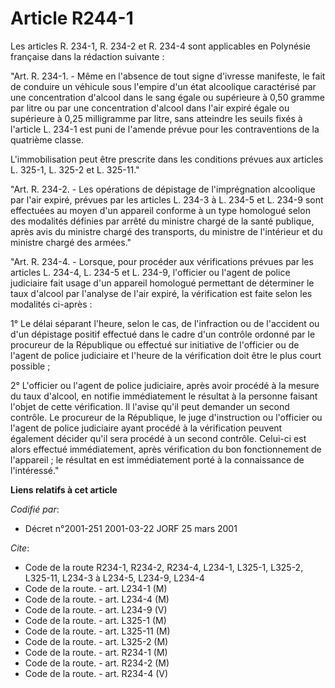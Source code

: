 # Article R244-1

Les articles R. 234-1, R. 234-2 et R. 234-4 sont applicables en Polynésie française dans la rédaction suivante :

"Art. R. 234-1. - Même en l'absence de tout signe d'ivresse manifeste, le fait de conduire un véhicule sous l'empire d'un
état alcoolique caractérisé par une concentration d'alcool dans le sang égale ou supérieure à 0,50 gramme par litre ou par
une concentration d'alcool dans l'air expiré égale ou supérieure à 0,25 milligramme par litre, sans atteindre les seuils
fixés à l'article L. 234-1 est puni de l'amende prévue pour les contraventions de la quatrième classe.

L'immobilisation peut être prescrite dans les conditions prévues aux articles L. 325-1, L. 325-2 et L. 325-11."

"Art. R. 234-2. - Les opérations de dépistage de l'imprégnation alcoolique par l'air expiré, prévues par les articles L.
234-3 à L. 234-5 et L. 234-9 sont effectuées au moyen d'un appareil conforme à un type homologué selon des modalités définies
par arrêté du ministre chargé de la santé publique, après avis du ministre chargé des transports, du ministre de l'intérieur
et du ministre chargé des armées."

"Art. R. 234-4. - Lorsque, pour procéder aux vérifications prévues par les articles L. 234-4, L. 234-5 et L. 234-9,
l'officier ou l'agent de police judiciaire fait usage d'un appareil homologué permettant de déterminer le taux d'alcool par
l'analyse de l'air expiré, la vérification est faite selon les modalités ci-après :

1° Le délai séparant l'heure, selon le cas, de l'infraction ou de l'accident ou d'un dépistage positif effectué dans le cadre
d'un contrôle ordonné par le procureur de la République ou effectué sur initiative de l'officier ou de l'agent de police
judiciaire et l'heure de la vérification doit être le plus court possible ;

2° L'officier ou l'agent de police judiciaire, après avoir procédé à la mesure du taux d'alcool, en notifie immédiatement le
résultat à la personne faisant l'objet de cette vérification. Il l'avise qu'il peut demander un second contrôle. Le procureur
de la République, le juge d'instruction ou l'officier ou l'agent de police judiciaire ayant procédé à la vérification peuvent
également décider qu'il sera procédé à un second contrôle. Celui-ci est alors effectué immédiatement, après vérification du
bon fonctionnement de l'appareil ; le résultat en est immédiatement porté à la connaissance de l'intéressé."

**Liens relatifs à cet article**

_Codifié par_:

  - Décret n°2001-251 2001-03-22 JORF 25 mars 2001

_Cite_:

  - Code de la route R234-1, R234-2, R234-4, L234-1, L325-1, L325-2, L325-11, L234-3 à L234-5, L234-9, L234-4
  - Code de la route. - art. L234-1 (M)
  - Code de la route. - art. L234-4 (M)
  - Code de la route. - art. L234-9 (V)
  - Code de la route. - art. L325-1 (M)
  - Code de la route. - art. L325-11 (M)
  - Code de la route. - art. L325-2 (M)
  - Code de la route. - art. R234-1 (M)
  - Code de la route. - art. R234-2 (M)
  - Code de la route. - art. R234-4 (V)
